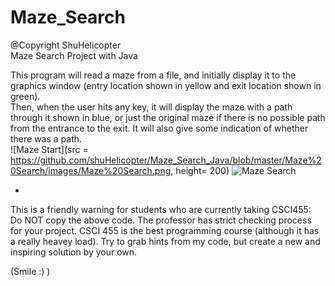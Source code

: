 # Maze_Search
@Copyright ShuHelicopter  
Maze Search Project with Java  

This program will read a maze from a file, and initially display it to the graphics window (entry location shown in yellow and exit location shown in green).  
Then, when the user hits any key, it will display the maze with a path through it shown in blue, or just the original maze if there is no possible path from the entrance to the exit. It will also give some indication of whether there was a path.  
![Maze Start](src = https://github.com/shuHelicopter/Maze_Search_Java/blob/master/Maze%20Search/images/Maze%20Search.png, height= 200)
![Maze Search](https://github.com/shuHelicopter/Maze_Search_Java/blob/master/Maze%20Search/images/Maze%20Start.png)


*  
This is a friendly warning for students who are currently taking CSCI455:      
Do NOT copy the above code. The professor has strict checking process for your project. CSCI 455 is the best programming course (although it has a really heavey load). Try to grab hints from my code, but create a new and inspiring solution by your own.  

(Smile :) )
